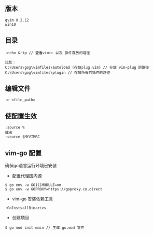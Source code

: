 ## 版本
```
gvim 8.2.12
win10 
```

## 目录
```
:echo &rtp // 查看vimrc 以及 插件存放的路径 

比如：
C:\Users\gog\vimfiles\autoload (存放plug.vim) // 存放 vim-plug 的路径
C:\Users\gog\vimfiles\plugin // 存放所有的插件的路径
```
## 编辑文件
```
:e <file_path>
```

## 使配置生效
```
:source %  
或者 
:source $MYVIMRC 
```
## vim-go 配置

确保go语言运行环境已安装

- 配置代理国内源
```
$ go env -w GO111MODULE=on
$ go env -w GOPROXY=https://goproxy.cn,direct
```
- vim-go 安装依赖工具
```
:GoInstsallBinaries  
```
- 创建项目
```
$ go mod init main // 生成 go.mod 文件
```
